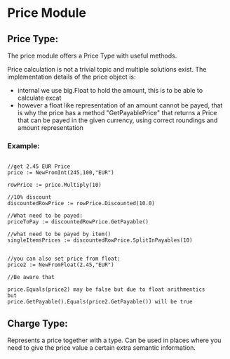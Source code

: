 # Price Module

## Price Type:
The price module offers a Price Type with useful methods.

Price calculation is not a trivial topic and multiple solutions exist. 
The implementation details of the price object is:

* internal we use big.Float to hold the amount, this is to be able to calculate excat
* however a float like representation of an amount cannot be payed, that is why the price has a method "GetPayablePrice" that returns a Price that can be payed in the given currency, using correct roundings and amount representation


### Example:

```

//get 2.45 EUR Price
price := NewFromInt(245,100,"EUR")

rowPrice := price.Multiply(10)

//10% discount
discountedRowPrice := rowPrice.Discounted(10.0)

//What need to be payed:
priceToPay := discountedRowPrice.GetPayable()

//what need to be payed by item()
singleItemsPrices := discountedRowPrice.SplitInPayables(10)


//you can also set price from float:
price2 := NewFromFloat(2.45,"EUR")

//Be aware that

price.Equals(price2) may be false but due to float arithmentics
but
price.GetPayable().Equals(price2.GetPayable()) will be true
```

## Charge Type:
Represents a price together with a type.
Can be used in places where you need to give the price value a certain extra semantic information.
